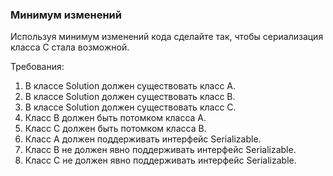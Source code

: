 
### Минимум изменений

Используя минимум изменений кода сделайте так, чтобы сериализация класса C стала возможной.


Требования:
1.	В классе Solution должен существовать класс A.
2.	В классе Solution должен существовать класс B.
3.	В классе Solution должен существовать класс C.
4.	Класс B должен быть потомком класса A.
5.	Класс C должен быть потомком класса B.
6.	Класс A должен поддерживать интерфейс Serializable.
7.	Класс B не должен явно поддерживать интерфейс Serializable.
8.	Класс C не должен явно поддерживать интерфейс Serializable.


